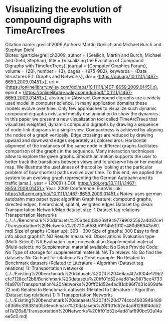 # Visualizing the evolution of compound digraphs with TimeArcTrees

Citation name: greilich2009
Authors: Martin Greilich and Michael Burch and Stephan Diehl   
Bibtex: @article{greilich2009,
author = {Greilich, Martin and Burch, Michael and Diehl, Stephan},
title = {Visualizing the Evolution of Compound Digraphs with TimeArcTrees},
journal = {Computer Graphics Forum},
volume = {28},
number = {3},
pages = {975-982},
keywords = {Data Structures E.1: Graphs and Networks},
doi = {https://doi.org/10.1111/j.1467-8659.2009.01451.x},
url = {https://onlinelibrary.wiley.com/doi/abs/10.1111/j.1467-8659.2009.01451.x},
eprint = {https://onlinelibrary.wiley.com/doi/pdf/10.1111/j.1467-8659.2009.01451.x},
abstract = {Abstract Compound digraphs are a widely used model in computer science. In many application domains these models evolve over time. Only few approaches to visualize such dynamic compound digraphs exist and mostly use animation to show the dynamics. In this paper we present a new visualization tool called TimeArcTrees that visualizes weighted, dynamic compound digraphs by drawing a sequence of node-link diagrams in a single view. Compactness is achieved by aligning the nodes of a graph vertically. Edge crossings are reduced by drawing upward and downward edges separately as colored arcs. Horizontal alignment of the instances of the same node in different graphs facilitates comparison of the graphs in the sequence. Many interaction techniques allow to explore the given graphs. Smooth animation supports the user to better track the transitions between views and to preserve his or her mental map. We illustrate the usefulness of the tool by looking at the particular problem of how shortest paths evolve over time. To this end, we applied the system to an evolving graph representing the German Autobahn and its traffic jams.},
year = {2009}
}
DOI: https://doi.org/10.1111/j.1467-8659.2009.01451.x
Year: 2009
Conference: EuroVis
link: https://dl.acm.org/doi/10.1111/j.1467-8659.2009.01451.x
Notes: uses german autobahn map
paper type: algorithm
Graph feature: compound graphs, directed edges, hierarchical, spatial, weighted edges
Dataset tag clean: Transportation Network/Map
dataset size: 1
Dataset tag relations: Transportation Networks (../../../Benchmark%20datasets%2064e0439269f9497799025562a4087ce1/Transportation%20Networks%20720a658bb1914b51910c480d86943e80.md)
Size of graphs (Clean up): 300 - 300
Size of graphs: 300
Easy to find info about graphs?: NO
Results measured: Observations
Evaluation type (Multi-Select): NA
Evaluation type: no evaluation
Supplemental material (Multi-select): no
Supplemental material available: No
Does Provide Code: No
Type of storage for supplemental material: NA
To review: No
Go find the datasets: No
Go hunt for citations: No
Great example: No
Related to Benchmark datasets (Related to Literature - Algorithm (Dataset tag relations) 1): Transportation Networks (../../Existing%20benchmark%20datasets%20(1)%204e6ac4f7a1004e179b2efe7128ee12b8/Benchmark%20datasets%20fff01d52e4ad81ae9875ec4733f4a970/Transportation%20Networks%20fff01d52e4ad81db96f7d31c609dfe72.md)
Related to Benchmark datasets (Related to Literature - Algorithm (Dataset tag relations) 1) 1: Transportation Networks (../../Existing%20benchmark%20datasets%20(1)%20d774ccc4903946489c8369c319381d05/Benchmark%20datasets%20fff01d52e4ad81298f4dcb2af7a126a8/Transportation%20Networks%20fff01d52e4ad81af890bc92a14aee5c0.md)